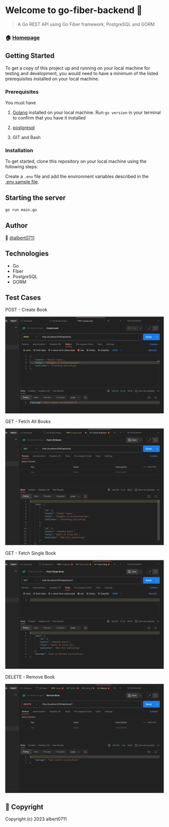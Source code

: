 # Welcome to go-fiber-backend 👋

> A Go REST API using Go Fiber framework, PostgreSQL and GORM

### 🏠 [Homepage](https://github.com/Albert-Osei/go-fiber-app/blob/main/README.md)

## Getting Started

To get a copy of this project up and running on your local machine for testing and development, you would need to have a minimum of the listed prerequisites installed on your local machine.

### Prerequisites

You must have

1. [Golang](https://go.dev/doc/install) installed on your local machine. Run `go version` in your terminal to confirm that you have it installed

2. [postgresql](https://www.postgresql.org/)

3. GIT and Bash

### Installation

To get started, clone this repository on your local machine using the following steps:

Create a `.env` file and add the environment variables described in the [.env.sample file](https://github.com/Albert-Osei/go-fiber-app/blob/main/.env.example).


## Starting the server

```bash
go run main.go
```


## Author

👤 [@albert0711](https://github.com/Albert-Osei)

## Technologies

- Go
- Fiber
- PostgreSQL
- GORM

## Test Cases

POST - Create Book

![Postman image of test for create book](https://github.com/Albert-Osei/go-fiber-app/blob/main/img/Create_book.png)


GET - Fetch All Books

![Postman image of test for fetch books](https://github.com/Albert-Osei/go-fiber-app/blob/main/img/Fetch_books.png)


GET - Fetch Single Book

![Postman image of test for fetch single book](https://github.com/Albert-Osei/go-fiber-app/blob/main/img/Fetch_one_book.png)

DELETE - Remove Book

![Postman image of test for deleting one book](https://github.com/Albert-Osei/go-fiber-app/blob/main/img/Delete_book.png)

## 📝 Copyright

Copyright (c) 2023 albert0711


